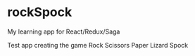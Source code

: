 # rockSpock
My learning app for React/Redux/Saga

Test app creating the game Rock Scissors Paper Lizard Spock 
